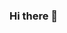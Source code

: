 ### Hi there 👋

<!--
**SaraDArce/SaraDArce** is a ✨ _special_ ✨ repository because its `README.md` (this file) appears on your GitHub profile.

Here are some ideas to get you started:

- 🔭 I’m currently working on APIs and completing my fellowship at Pursuit.org.
- 🌱 I’m currently learning Javascript, CSS, HTML, React, APIs and more, more, more....
- 👯 I’m looking to collaborate on anything pertaining to saving animals, the environment or the music and concert industries.
- 🤔 I’m looking for help with ConcertMagnet
- 💬 Ask me about growing up Manhattan.
- 📫 How to reach me: Here, IG or Twitter: SaraDArce
- 😄 Pronouns: She, her
- ⚡ Fun fact: I'm a roller disco queen.
-->




